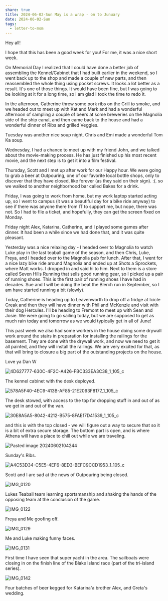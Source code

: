 ```yaml
---
share: true
title: 2024-06-02-Sun May is a wrap - on to Junuary
date: 2024-06-02-Sun
tags:
  - letter-to-mom
---
```


Hey all!  

I hope that this has been a good week for you!  For me, it was a nice short week.   

On Memorial Day I realized that I could have done a better job of assembling the Kennel/Cabinet that I had built earlier in the weekend, so I went back up to the shop and made a couple of new parts, and then reassembled the whole thing using pocket screws.   It looks a lot better as a result.  It's one of those things.  It would have been fine, but I was going to be looking at it for a long time, so i am glad I took the time to redo it.   

In the afternoon, Catherine threw some pork ribs on the Grill to smoke, and we headed out to meet up with Kat and Mark and had a wonderful afternoon of sampling a couple of beers at some breweries on the Magnolia side of the ship canal, and then came back to the house and had a wonderful dinner of Ribs and grilled Veggies.  

Tuesday was another nice soup night.   Chris and Emi made a wonderful Tom Ka soup.   

Wednesday, I had a chance to meet up with my friend John, and we talked about the movie-making process.   He has just finished up his most recent movie, and the next step is to get it into a film festival.  

Thursday, Scott and I met up after work for our Happy hour.  We were going to grab a beer at Outpouring, one of our favorite local bottle shops, only to discover that they have closed, like forever (as they said on their sign).  :(.  so we walked to another neighborhood bar called Bakes for a drink. 

Friday, I was going to work from home, but my work laptop started acting up, so I went to campus (it was a beautiful day for a bike ride anyway) to see if there was anyone there from IT to support me, but nope, there was not.  So I had to file a ticket, and hopefully, they can get the screen fixed on Monday.

Friday night Alex, Katarina, Catherine, and I played some games after dinner.  It had been a while since we had done that, and it was quite pleasant.  

Yesterday was a nice relaxing day - I headed over to Magnolia to watch Luke play in the last teaball game of the season, and then Chris, Luke, Freya, and I headed over to the Magnolia pub for lunch.   After that, I went for a nice lazy bike ride around Magnolia and ended up at Shots a Sprockets, where Matt works. I dropped in and said hi to him.  Next to them is a store called Seven Hills Running that sells good running gear, so I picked up a pair of running shoes.  This is the first pair of running shoes I have had in decades.   Sue and I will be doing the beat the Blerch run in September, so I am have started running a bit (slowly).  

Today, Catherine is heading up to Leavenworth to drop off a fridge at Icicle Creak and then they will have dinner with Phil and McKenzie and visit with their dog Hercules.   I'll be heading to Fremont to meet up with Sean and Josie.  We were going to go sailing today, but we are supposed to get as much rain today and tomorrow as we would typically get in all of June!

This past week we also had some workers in the house doing some drywall work around the stairs in preparation for installing the railings for the basement.  They are done with the drywall work, and now we need to get it all painted, and they will install the railings.   We are very excited for that, as that will bring to closure a big part of the outstanding projects on the house.  

Love ya
Dan W

![4D627777-630C-4F2C-A426-FBC333EA3C38_1_105_c](../attachments/4D627777-630C-4F2C-A426-FBC333EA3C38_1_105_c.jpeg)

The kennel cabinet with the desk deployed.

![578A5F40-4EC9-413B-AF85-21E2093F8177_1_105_c](../attachments/578A5F40-4EC9-413B-AF85-21E2093F8177_1_105_c.jpeg)

The desk stowed, with access to the top for dropping stuff in and out of as we get in and out of the van.

![30E8A5A5-8042-4212-B575-8FAE17D41539_1_105_c](../attachments/30E8A5A5-8042-4212-B575-8FAE17D41539_1_105_c.jpeg)

and this is with the top closed - we will figure out a way to secure that so it is a bit of extra secure storage.   The bottom part is open, and is where Athena will have a place to chill out while we are traveling.


![Pasted image 20240602104244](../attachments/Pasted%20image%2020240602104244.png)

Sunday's Ribs.


![A4C53D34-C5E5-4EF6-8ED3-BEFC9CCD1953_1_105_c](../attachments/A4C53D34-C5E5-4EF6-8ED3-BEFC9CCD1953_1_105_c.jpeg)

Scott and I are sad at the news of Outpouring being closed.

![IMG_0120](../attachments/IMG_0120.jpeg)

Lukes Teaball team learning sportsmanship and shaking the hands of the opposing team at the conclusion of the game.

![IMG_0122](../attachments/IMG_0122.jpeg)

Freya and Me goofing off.

![IMG_0129](../attachments/IMG_0129.jpeg)

Me and Luke making funny faces.

![IMG_0131](../attachments/IMG_0131.jpeg)

First time I have seen that super yacht in the area.  The sailboats were closing in on the finish line of the Blake Island race (part of the tri-island series).  

![IMG_0142](../attachments/IMG_0142.jpeg)

Four batches of beer kegged for Katarina'a brother Alex, and Greta's wedding.